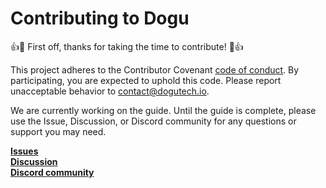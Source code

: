 # Contributing to Dogu

:+1::tada: First off, thanks for taking the time to contribute! :tada::+1:

This project adheres to the Contributor Covenant [code of conduct](https://github.com/dogu-team/.github/blob/main/CODE_OF_CONDUCT.md).
By participating, you are expected to uphold this code. Please report unacceptable
behavior to contact@dogutech.io.

We are currently working on the guide. Until the guide is complete, please use the Issue, Discussion, or Discord community for any questions or support you may need.

**[Issues](https://github.com/dogu-team/dogu/issues)**  
**[Discussion](https://github.com/dogu-team/dogu/discussions)**  
**[Discord community](https://discord.gg/bVycd6Tu9g)**

